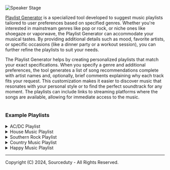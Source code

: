 ![Speaker Stage](https://github.com/sourceduty/Playlist_Generator/assets/123030236/bd9009f0-80f1-4c1c-8583-7b8673e8659c)

[Playlist Generator](https://chat.openai.com/g/g-LWZsOgU8X-playlist-generator) is a specialized tool developed to suggest music playlists tailored to user preferences based on specified genres. Whether you're interested in mainstream genres like pop or rock, or niche ones like shoegaze or vaporwave, the Playlist Generator can accommodate your musical tastes. By providing additional details such as mood, favorite artists, or specific occasions (like a dinner party or a workout session), you can further refine the playlists to suit your needs.

The Playlist Generator helps by creating personalized playlists that match your exact specifications. When you specify a genre and additional preferences, the tool generates a list of song recommendations complete with artist names and, optionally, brief comments explaining why each track fits your request. This customization makes it easier to discover music that resonates with your personal style or to find the perfect soundtrack for any moment. The playlists can include links to streaming platforms where the songs are available, allowing for immediate access to the music.

#
### Example Playlists

<details><summary>AC/DC Playlist</summary>
<br>

1. Thunderstruck - AC/DC
   - One of their most electrifying songs, ideal for getting pumped up.

2. Back in Black - AC/DC
   - A hard rock anthem known for its catchy riff and resilient spirit.

3. Highway to Hell - AC/DC
   - The quintessential road trip song, full of rebellious energy.

4. You Shook Me All Night Long - AC/DC
   - A crowd favorite that combines rock with a touch of sensuality.

5. Hells Bells - AC/DC
   - Starts with the ominous tolling of bells, setting a darker, compelling tone.

6. T.N.T. - AC/DC
   - Captures the band's raw, explosive energy perfectly.

7. Shoot to Thrill - AC/DC
   - A high-octane track that’s perfect for revving up your excitement.

8. Dirty Deeds Done Dirt Cheap - AC/DC
   - Known for its catchy, sing-along chorus and gritty storytelling.

9. For Those About to Rock (We Salute You) - AC/DC
   - An anthem that pays homage to rock enthusiasts everywhere.

10. Let There Be Rock - AC/DC
    - Embodies the spirit of rock music’s power and persistence.

<br>    
</details>

<details><summary>House Music Playlist</summary>
<br>

1. "Music Sounds Better with You" by Stardust - A timeless house anthem that never fails to get people moving.
2. "Can't Get Enough" by Soulsearcher - This track's infectious groove exemplifies the soulful side of house music.
3. "Look Right Through (MK Vocal Edit)" by Storm Queen - A modern classic with deep, punchy beats and mesmerizing vocals.
4. "Your Love" by Mark Knight - A track that blends classic house elements with contemporary energy.
5. "Make Luv" by Room 5 feat. Oliver Cheatham - Brings a funky, upbeat vibe that's quintessential for any house music playlist.
6. "Cola" by CamelPhat & Elderbrook - Known for its smooth flow and deep, pulsing basslines.
7. "Latch" by Disclosure feat. Sam Smith - Blends pop sensibilities with house beats, creating a crossover hit.
8. "Finally" by Kings of Tomorrow - A soulful and uplifting track that's a staple in any house collection.
9. "Strobe" by deadmau5 - Though more on the progressive house side, it's a beautiful, building track that captures a wide range of emotions.
10. "Free (Mood II Swing Extended Vocal Mix)" by Ultra Naté - This classic is all about empowerment and euphoria, ideal for lifting spirits on the dance floor.

<br>    
</details>

<details><summary>Southern Rock Playlist</summary>
<br>

1. "Sweet Home Alabama" - Lynyrd Skynyrd
   - A timeless anthem that embodies the Southern rock spirit.

2. "Ramblin' Man" - The Allman Brothers Band
   - Another iconic track that complements the musical style of Lynyrd Skynyrd.

3. "La Grange" - ZZ Top
   - A gritty, blues-infused track that fits well with the Southern rock theme.

4. "Flirtin' with Disaster" - Molly Hatchet
   - A high-energy song that's perfect for fans of Lynyrd Skynyrd’s guitar-driven sound.

5. "Hold On Loosely" - .38 Special
   - Captures the classic rock feel with a catchy hook.

6. "Mississippi Queen" - Mountain
   - A hard rock staple that shares the raw energy of Lynyrd Skynyrd's music.

7. "Simple Man" - Lynyrd Skynyrd
   - A profound and moving track, showcasing the band’s range and emotional depth.

8. "Heard It in a Love Song" - The Marshall Tucker Band
   - Adds a touch of country flair, aligning well with the Southern rock genre.

9. "Green Grass and High Tides" - The Outlaws
   - Known for its impressive guitar work, fitting for any Lynyrd Skynyrd fan.

10. "Gimme Three Steps" - Lynyrd Skynyrd
    - A storytelling masterpiece with engaging lyrics and vibrant guitars.

<br>    
</details>

<details><summary>Country Music Playlist</summary>
<br>

1. "Tennessee Whiskey" - Chris Stapleton
   - A smooth, soulful track that's perfect for unwinding.

2. "The House That Built Me" - Miranda Lambert
   - An emotional song that tugs at the heartstrings, great for reflective moments.

3. "Before He Cheats" - Carrie Underwood
   - An empowering anthem for anyone who's felt betrayed.

4. "God’s Country" - Blake Shelton
   - A powerful song that evokes the grandeur of rural life.

5. "Starting Over" - Chris Stapleton
   - Ideal for those moments of new beginnings and fresh starts.

6. "Fancy Like" - Walker Hayes
   - Upbeat and fun, perfect for a light-hearted evening or a drive.

7. "Wagon Wheel" - Darius Rucker
   - A feel-good song that's a singalong favorite.

8. "Need You Now" - Lady Antebellum
   - A song about longing and connection, great for late nights.

9. "Tequila" - Dan + Shay
   - Smooth and melodic, it's a nice pick-me-up.

10. "Jolene" - Dolly Parton
    - A timeless classic with its compelling narrative and memorable melody.

<br>    
</details>

<details><summary>Happy Music Playlist</summary>
<br>

1. "Happy" - Pharrell Williams
   - A quintessential feel-good track that's all about the joy of being alive.
   
2. "Uptown Funk" - Mark Ronson ft. Bruno Mars
   - This energetic and catchy tune is sure to get your toes tapping.

3. "Can't Stop the Feeling!" - Justin Timberlake
   - Perfect for dancing, this song radiates positive vibes and excitement.

4. "Walking on Sunshine" - Katrina and The Waves
   - An '80s hit that never fails to brighten up any day with its infectious energy.

5. "Best Day Of My Life" - American Authors
   - This indie rock song is both uplifting and motivational, ideal for starting the day right.

6. "Shake It Off" - Taylor Swift
   - Taylor's anthem to shaking off negativity and having fun no matter what.

7. "Valerie" - Mark Ronson ft. Amy Winehouse
   - A lively and vibrant track that combines soul with a feel-good rhythm.

8. "Good as Hell" - Lizzo
   - All about self-empowerment and feeling great, this track is a booster of self-confidence and joy.

9. "Don't Worry Be Happy" - Bobby McFerrin
   - A laid-back vibe combined with a catchy melody that's all about letting go of worries.

10. "I Gotta Feeling" - The Black Eyed Peas
    - An anthem for feeling good and anticipating a great night ahead.

<br>    
</details>

***
Copyright (C) 2024, Sourceduty - All Rights Reserved.
